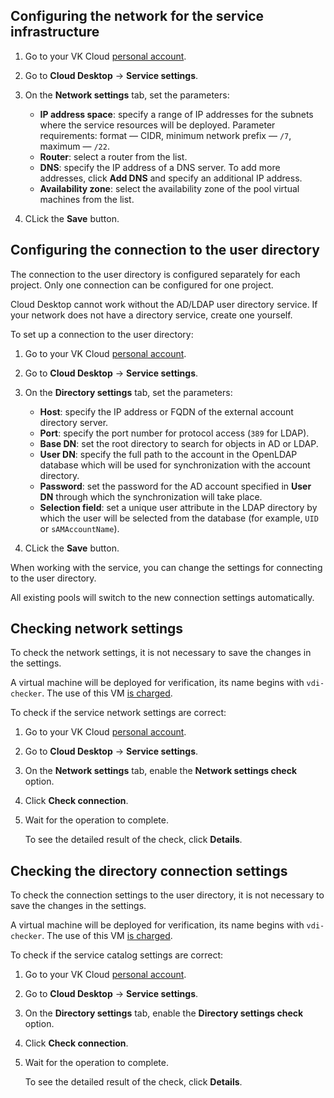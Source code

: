 ## Configuring the network for the service infrastructure

1. Go to your VK Cloud [personal account](https://msk.cloud.vk.com/app/en).
1. Go to **Cloud Desktop** → **Service settings**.
1. On the **Network settings** tab, set the parameters:

   - **IP address space**: specify a range of IP addresses for the subnets where the service resources will be deployed. Parameter requirements: format — CIDR, minimum network prefix — `/7`, maximum — `/22`.
   - **Router**: select a router from the list.
   - **DNS**: specify the IP address of a DNS server. To add more addresses, click **Add DNS** and specify an additional IP address.
   - **Availability zone**: select the availability zone of the pool virtual machines from the list.

1. CLick the **Save** button.

## Configuring the connection to the user directory

The connection to the user directory is configured separately for each project. Only one connection can be configured for one project.

<warn>

Cloud Desktop cannot work without the AD/LDAP user directory service. If your network does not have a directory service, create one yourself.

</warn>

To set up a connection to the user directory:

1. Go to your VK Cloud [personal account](https://msk.cloud.vk.com/app/en).
1. Go to **Cloud Desktop** → **Service settings**.
1. On the **Directory settings** tab, set the parameters:

   - **Host**: specify the IP address or FQDN of the external account directory server.
   - **Port**: specify the port number for protocol access (`389` for LDAP).
   - **Base DN**: set the root directory to search for objects in AD or LDAP.
   - **User DN**: specify the full path to the account in the OpenLDAP database which will be used for synchronization with the account directory.
   - **Password**: set the password for the AD account specified in **User DN** through which the synchronization will take place.
   - **Selection field**: set a unique user attribute in the LDAP directory by which the user will be selected from the database (for example, `UID` or `sAMAccountName`).

1. CLick the **Save** button.

<info>

When working with the service, you can change the settings for connecting to the user directory.

All existing pools will switch to the new connection settings automatically.

</info>

## Checking network settings

To check the network settings, it is not necessary to save the changes in the settings.

<warn>

A virtual machine will be deployed for verification, its name begins with `vdi-checker`. The use of this VM [is charged](/en/base/iaas/tariffication).

</warn>

To check if the service network settings are correct:

1. Go to your VK Cloud [personal account](https://msk.cloud.vk.com/app/en).
1. Go to **Cloud Desktop** → **Service settings**.
1. On the **Network settings** tab, enable the **Network settings check** option.
1. Click **Check connection**.
1. Wait for the operation to complete.

   To see the detailed result of the check, click **Details**.

## Checking the directory connection settings

To check the connection settings to the user directory, it is not necessary to save the changes in the settings.

<warn>

A virtual machine will be deployed for verification, its name begins with `vdi-checker`. The use of this VM [is charged](/en/base/iaas/tariffication).

</warn>

To check if the service catalog settings are correct:

1. Go to your VK Cloud [personal account](https://msk.cloud.vk.com/app/en).
1. Go to **Cloud Desktop** → **Service settings**.
1. On the **Directory settings** tab, enable the **Directory settings check** option.
1. Click **Check connection**.
1. Wait for the operation to complete.

   To see the detailed result of the check, click **Details**.
